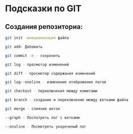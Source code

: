 # Подсказки по GIT

## Создания репозиториа:
```sh
git init -инициализация файла
```
```sh
git add- Добавить
```
```sh
git commit -m - сохронить
```
```sh
git log - просмотор изменений
```
```sh
git diff - просмотор содержания изменений
```
```sh
git log--oneline - изменение отоброжение логов
```
```sh
git checkout - переключения между комитами
```
```sh
git branch - создание и переключение между ветками файла
```
```sh
git merge - слияние веток
```
```sh
--graph - Послотреть лог с ветками
```
```sh
--onuline - Посмотреть укороченый лог
```
